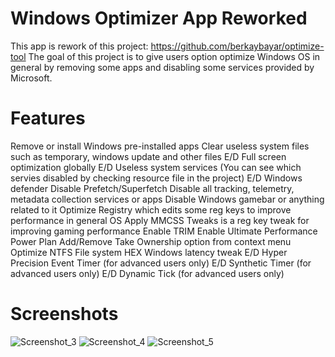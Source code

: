 # Windows Optimizer App Reworked
This app is rework of this project: https://github.com/berkaybayar/optimize-tool
The goal of this project is to give users option optimize Windows OS in general by removing some apps and disabling some services provided by Microsoft.

# Features
Remove or install Windows pre-installed apps
Clear useless system files such as temporary, windows update and other files
E/D Full screen optimization globally
E/D Useless system services (You can see which servies disabled by checking resource file in the project)
E/D Windows defender
Disable Prefetch/Superfetch
Disable all tracking, telemetry, metadata collection services or apps
Disable Windows gamebar or anything related to it
Optimize Registry which edits some reg keys to improve performance in general OS
Apply MMCSS Tweaks is a reg key tweak for improving gaming performance
Enable TRIM 
Enable Ultimate Performance Power Plan
Add/Remove Take Ownership option from context menu
Optimize NTFS File system
HEX Windows latency tweak
E/D Hyper Precision Event Timer (for advanced users only)
E/D Synthetic Timer (for advanced users only)
E/D Dynamic Tick (for advanced users only)

# Screenshots
![Screenshot_3](https://user-images.githubusercontent.com/77205615/113425257-3d910580-93da-11eb-943f-c4e0a3d5b59c.jpg)
![Screenshot_4](https://user-images.githubusercontent.com/77205615/113425266-3ec23280-93da-11eb-8f18-e5c5c016ad47.jpg)
![Screenshot_5](https://user-images.githubusercontent.com/77205615/113425243-3669f780-93da-11eb-90ae-5f3ef9af766e.jpg)
